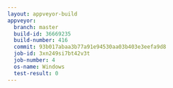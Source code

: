 ```yaml
---
layout: appveyor-build
appveyor:
  branch: master
  build-id: 36669235
  build-number: 416
  commit: 93b017abaa3b77a91e94530aa03b403e3eefa9d8
  job-id: 3xn249si7bt42v3t
  job-number: 4
  os-name: Windows
  test-result: 0
---
```

